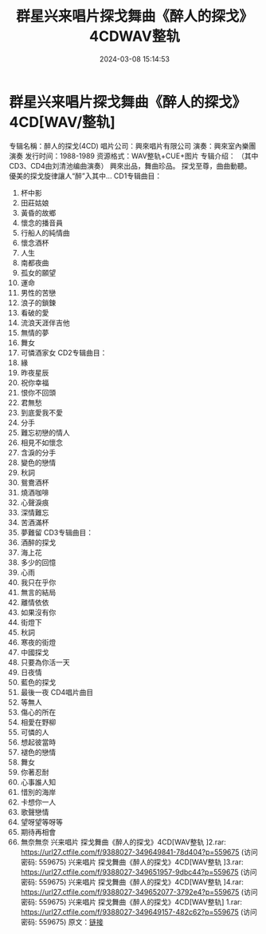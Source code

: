 ﻿---
title: 群星兴来唱片探戈舞曲《醉人的探戈》4CDWAV整轨
date: 2024-03-08 15:14:53
categories: 古典音乐、新世纪、纯音雅乐
tags: 纯音雅乐
---
# 群星兴来唱片探戈舞曲《醉人的探戈》4CD[WAV/整轨]

专辑名稱：醉人的探戈(4CD)
唱片公司：興來唱片有限公司
演奏：興來室內樂團演奏
发行时间：1988-1989
资源格式：WAV整轨+CUE+图片
专辑介绍：
（其中CD3、CD4由刘清池编曲演奏）
興來出品，舞曲珍品。
探戈至尊，曲曲動聽。
優美的探戈旋律讓人“醉”入其中...
CD1专辑曲目：
01. 杯中影
02. 田莊姑娘
03. 黃昏的故鄉
04. 懷念的播音員
05. 行船人的純情曲
06. 懷念酒杯
07. 人生
08. 南都夜曲
09. 孤女的願望
10. 運命
11. 男性的苦戀
12. 浪子的鎖鍊
13. 看破的愛
14. 流浪天涯伴吉他
15. 無情的夢
16. 舞女
17. 可憐酒家女
CD2专辑曲目：
01. 緣
02. 昨夜星辰
03. 祝你幸福
04. 恨你不回頭
05. 君無愁
06. 到底愛我不愛
07. 分手
08. 難忘初戀的情人
09. 相見不如懷念
10. 含淚的分手
11. 變色的戀情
12. 秋詞
13. 鴛鴦酒杯
14. 燒酒咖啡
15. 心聲淚痕
16. 深情難忘
17. 苦酒滿杯
18. 夢難留
CD3专辑曲目：
01. 酒醉的探戈
02. 海上花
03. 多少的回憶
04. 心雨
05. 我只在乎你
06. 無言的結局
07. 離情依依
08. 如果沒有你
09. 街燈下
10. 秋詞
11. 寒夜的街燈
12. 中國探戈
13. 只要為你活一天
14. 日夜情
15. 藍色的探戈
16. 最後一夜
CD4唱片曲目
01. 等無人
02. 傷心的所在
03. 相愛在野柳
04. 可憐的人
05. 想起彼當時
06. 褪色的戀情
07. 舞女
08. 你著忍耐
09. 心事誰人知
10. 惜別的海岸
11. 卡想你一人
12. 歌聲戀情
13. 望呀望等呀等
14. 期待再相會
15. 無奈無奈
兴来唱片 探戈舞曲《醉人的探戈》4CD[WAV整轨 ]2.rar: https://url27.ctfile.com/f/9388027-349649841-78d404?p=559675
(访问密码: 559675)
兴来唱片 探戈舞曲《醉人的探戈》4CD[WAV整轨 ]3.rar: https://url27.ctfile.com/f/9388027-349651957-9dbc44?p=559675
(访问密码: 559675)
兴来唱片 探戈舞曲《醉人的探戈》4CD[WAV整轨 ]4.rar: https://url27.ctfile.com/f/9388027-349652077-3792e4?p=559675
(访问密码: 559675)
兴来唱片 探戈舞曲《醉人的探戈》4CD[WAV整轨] 1.rar: https://url27.ctfile.com/f/9388027-349649157-482c62?p=559675
(访问密码: 559675)
原文：[链接](https://blog.sina.com.cn/s/blog_1647c7e76010314mk.html)